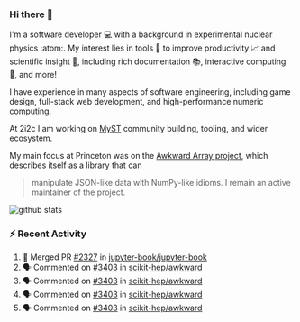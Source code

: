 ### Hi there 👋 

I'm a software developer 💻 with a background in experimental nuclear physics :atom:. My interest lies in tools :wrench: to improve productivity :chart_with_upwards_trend: and scientific insight :telescope:, including rich documentation 📚, interactive computing 🧮, and more! 

I have experience in many aspects of software engineering, including game design, full-stack web development, and high-performance numeric computing. 

At 2i2c I am working on [MyST](https://github.com/jupyter-book/mystmd) community building, tooling, and wider ecosystem. 

My main focus at Princeton was on the [Awkward Array project](awkward-array.org/), which describes itself as a library that can 
> manipulate JSON-like data with NumPy-like idioms. I remain an active maintainer of the project. 

![github stats](https://github-readme-stats.vercel.app/api?username=agoose77&show_icons=true&hide_rank=true&hide_title=true&bg_color=30,e76445,904e95&text_color=efe3ec&icon_color=efe3ec)
<!--
**agoose77/agoose77** is a ✨ _special_ ✨ repository because its `README.md` (this file) appears on your GitHub profile.

Here are some ideas to get you started:

- 🔭 I’m currently working on ...
- 🌱 I’m currently learning ...
- 👯 I’m looking to collaborate on ...
- 🤔 I’m looking for help with ...
- 💬 Ask me about ...
- 📫 How to reach me: ...
- 😄 Pronouns: ...
- ⚡ Fun fact: ...
-->

### :zap: Recent Activity

<!--START_SECTION:activity-->
1. 🎉 Merged PR [#2327](https://github.com/jupyter-book/jupyter-book/pull/2327) in [jupyter-book/jupyter-book](https://github.com/jupyter-book/jupyter-book)
2. 🗣 Commented on [#3403](https://github.com/scikit-hep/awkward/issues/3403#issuecomment-2679003698) in [scikit-hep/awkward](https://github.com/scikit-hep/awkward)
3. 🗣 Commented on [#3403](https://github.com/scikit-hep/awkward/issues/3403#issuecomment-2678885962) in [scikit-hep/awkward](https://github.com/scikit-hep/awkward)
4. 🗣 Commented on [#3403](https://github.com/scikit-hep/awkward/issues/3403#issuecomment-2678801241) in [scikit-hep/awkward](https://github.com/scikit-hep/awkward)
5. 🗣 Commented on [#3403](https://github.com/scikit-hep/awkward/issues/3403#issuecomment-2678529184) in [scikit-hep/awkward](https://github.com/scikit-hep/awkward)
<!--END_SECTION:activity-->
